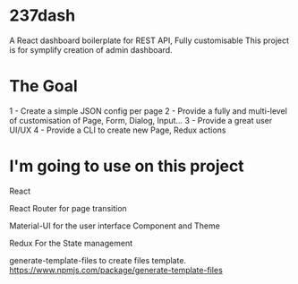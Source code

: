 # 237dash
A React dashboard boilerplate for REST API, Fully customisable 
This project is for symplify creation of admin dashboard. 
# The Goal  
1 - Create a simple JSON config per page
2 - Provide a fully and multi-level of customisation of Page, Form, Dialog, Input... 
3 - Provide a great user UI/UX 
4 - Provide a CLI to create new Page, Redux actions  
# I'm going to use on this project 
React 

React Router for page transition 

Material-UI for the user interface Component and Theme 

Redux For the State management 

generate-template-files to create files template. 
https://www.npmjs.com/package/generate-template-files
